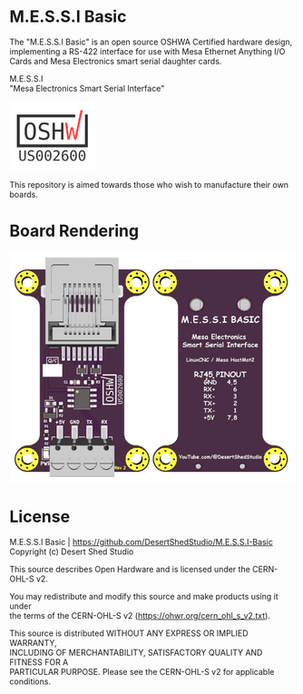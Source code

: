 M.E.S.S.I Basic
============

The "M.E.S.S.I Basic" is an open source OSHWA Certified hardware design, implementing a RS-422 interface for use with Mesa Ethernet Anything 
I/O Cards and Mesa Electronics smart serial daughter cards.

M.E.S.S.I <br>
"Mesa Electronics Smart Serial Interface"

<img src="Images/certification-mark-US002600-stacked.svg" width=30% height=30%>

This repository is aimed towards those who wish to manufacture their own boards. 

Board Rendering
============

![M.E.S.S.I Basic Rendering](Images/00.jpg)

License
=======

M.E.S.S.I Basic | https://github.com/DesertShedStudio/M.E.S.S.I-Basic <br>
Copyright (c) Desert Shed Studio

This source describes Open Hardware and is licensed under the CERN-OHL-S v2.

You may redistribute and modify this source and make products using it under <br>
the terms of the CERN-OHL-S v2 (https://ohwr.org/cern_ohl_s_v2.txt). <br>

This source is distributed WITHOUT ANY EXPRESS OR IMPLIED WARRANTY, <br>
INCLUDING OF MERCHANTABILITY, SATISFACTORY QUALITY AND FITNESS FOR A <br>
PARTICULAR PURPOSE. Please see the CERN-OHL-S v2 for applicable conditions.
